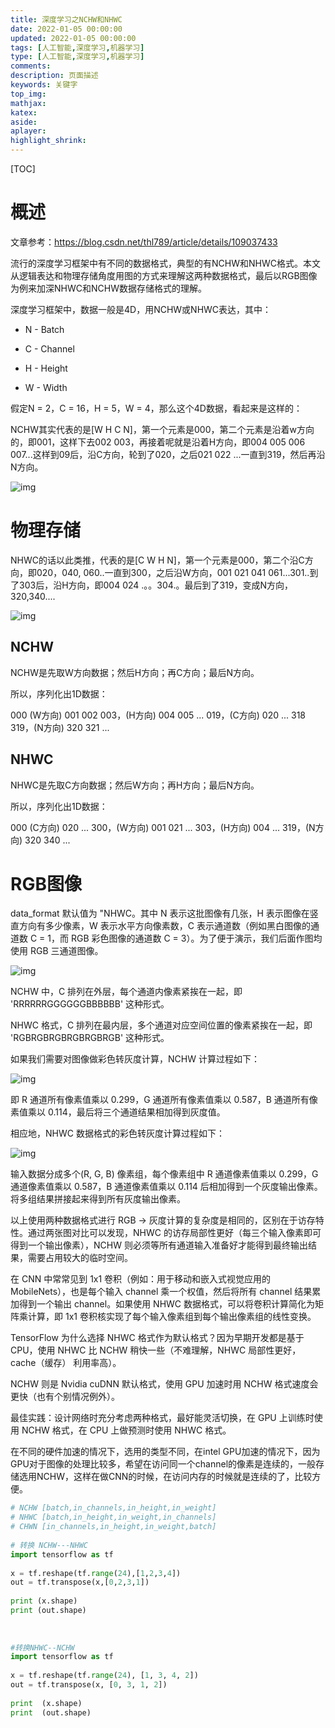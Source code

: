 ```yaml
---
title: 深度学习之NCHW和NHWC
date: 2022-01-05 00:00:00
updated: 2022-01-05 00:00:00
tags: [人工智能,深度学习,机器学习]
type: [人工智能,深度学习,机器学习]
comments: 
description: 页面描述
keywords: 关键字
top_img:
mathjax:
katex:
aside:
aplayer:
highlight_shrink:
---
```


[TOC]

# 概述

文章参考：https://blog.csdn.net/thl789/article/details/109037433

流行的深度学习框架中有不同的数据格式，典型的有NCHW和NHWC格式。本文从逻辑表达和物理存储角度用图的方式来理解这两种数据格式，最后以RGB图像为例来加深NHWC和NCHW数据存储格式的理解。

深度学习框架中，数据一般是4D，用NCHW或NHWC表达，其中：

- N - Batch

- C - Channel

- H - Height

- W - Width

  

假定N = 2，C = 16，H = 5，W = 4，那么这个4D数据，看起来是这样的：

NCHW其实代表的是[W H C N]，第一个元素是000，第二个元素是沿着w方向的，即001，这样下去002 003，再接着呢就是沿着H方向，即004 005 006 007...这样到09后，沿C方向，轮到了020，之后021 022 ...一直到319，然后再沿N方向。

![img](./images/02.%E6%B7%B1%E5%BA%A6%E5%AD%A6%E4%B9%A0%E4%B9%8BNCHW%E5%92%8CNHWC/watermark,type_ZmFuZ3poZW5naGVpdGk,shadow_10,text_aHR0cHM6Ly9ibG9nLmNzZG4ubmV0L3RobDc4OQ==,size_16,color_FFFFFF,t_70-20230205162913412.png)



# 物理存储

NHWC的话以此类推，代表的是[C W H N]，第一个元素是000，第二个沿C方向，即020，040, 060..一直到300，之后沿W方向，001 021 041 061...301..到了303后，沿H方向，即004 024 .。。304.。最后到了319，变成N方向，320,340....



![img](images/watermark,type_ZmFuZ3poZW5naGVpdGk,shadow_10,text_aHR0cHM6Ly9ibG9nLmNzZG4ubmV0L3dlaXhpbl80MTg0NzExNQ==,size_16,color_FFFFFF,t_70-20220315163005869.png)

## NCHW

NCHW是先取W方向数据；然后H方向；再C方向；最后N方向。

所以，序列化出1D数据：

000 (W方向) 001 002 003，(H方向) 004 005 ... 019，(C方向) 020 ... 318 319，(N方向) 320 321 ...

## NHWC

NHWC是先取C方向数据；然后W方向；再H方向；最后N方向。

所以，序列化出1D数据：

000 (C方向) 020 ... 300，(W方向) 001 021 ... 303，(H方向) 004 ... 319，(N方向) 320 340 ...



# RGB图像

data_format 默认值为 "NHWC。其中 N 表示这批图像有几张，H 表示图像在竖直方向有多少像素，W 表示水平方向像素数，C 表示通道数（例如黑白图像的通道数 C = 1，而 RGB 彩色图像的通道数 C = 3）。为了便于演示，我们后面作图均使用 RGB 三通道图像。



![img](images/20181108214227390.png)



NCHW 中，C 排列在外层，每个通道内像素紧挨在一起，即 'RRRRRRGGGGGGBBBBBB' 这种形式。

NHWC 格式，C 排列在最内层，多个通道对应空间位置的像素紧挨在一起，即 'RGBRGBRGBRGBRGBRGB' 这种形式。



如果我们需要对图像做彩色转灰度计算，NCHW 计算过程如下：



![img](images/watermark,type_ZmFuZ3poZW5naGVpdGk,shadow_10,text_aHR0cHM6Ly9ibG9nLmNzZG4ubmV0L3dlaXhpbl80MTg0NzExNQ==,size_16,color_FFFFFF,t_70-20220315163126900.png)





即 R 通道所有像素值乘以 0.299，G 通道所有像素值乘以 0.587，B 通道所有像素值乘以 0.114，最后将三个通道结果相加得到灰度值。

相应地，NHWC 数据格式的彩色转灰度计算过程如下：

![img](images/watermark,type_ZmFuZ3poZW5naGVpdGk,shadow_10,text_aHR0cHM6Ly9ibG9nLmNzZG4ubmV0L3dlaXhpbl80MTg0NzExNQ==,size_16,color_FFFFFF,t_70-20220315163238676.png)



输入数据分成多个(R, G, B) 像素组，每个像素组中 R 通道像素值乘以 0.299，G 通道像素值乘以 0.587，B 通道像素值乘以 0.114 后相加得到一个灰度输出像素。将多组结果拼接起来得到所有灰度输出像素。

以上使用两种数据格式进行 RGB -> 灰度计算的复杂度是相同的，区别在于访存特性。通过两张图对比可以发现，NHWC 的访存局部性更好（每三个输入像素即可得到一个输出像素），NCHW 则必须等所有通道输入准备好才能得到最终输出结果，需要占用较大的临时空间。

在 CNN 中常常见到 1x1 卷积（例如：用于移动和嵌入式视觉应用的 MobileNets），也是每个输入 channel 乘一个权值，然后将所有 channel 结果累加得到一个输出 channel。如果使用 NHWC 数据格式，可以将卷积计算简化为矩阵乘计算，即 1x1 卷积核实现了每个输入像素组到每个输出像素组的线性变换。

TensorFlow 为什么选择 NHWC 格式作为默认格式？因为早期开发都是基于 CPU，使用 NHWC 比 NCHW 稍快一些（不难理解，NHWC 局部性更好，cache（缓存） 利用率高）。

NCHW 则是 Nvidia cuDNN 默认格式，使用 GPU 加速时用 NCHW 格式速度会更快（也有个别情况例外）。

 

最佳实践：设计网络时充分考虑两种格式，最好能灵活切换，在 GPU 上训练时使用 NCHW 格式，在 CPU 上做预测时使用 NHWC 格式。

在不同的硬件加速的情况下，选用的类型不同，在intel GPU加速的情况下，因为GPU对于图像的处理比较多，希望在访问同一个channel的像素是连续的，一般存储选用NCHW，这样在做CNN的时候，在访问内存的时候就是连续的了，比较方便。

```python
# NCHW [batch,in_channels,in_height,in_weight]
# NHWC [batch,in_height,in_weight,in_channels]
# CHWN [in_channels,in_height,in_weight,batch]
 
# 转换 NCHW---NHWC
import tensorflow as tf
 
x = tf.reshape(tf.range(24),[1,2,3,4])
out = tf.transpose(x,[0,2,3,1])
 
print (x.shape)
print (out.shape)
 
 
 
#转换NHWC--NCHW
import tensorflow as tf
 
x = tf.reshape(tf.range(24), [1, 3, 4, 2])
out = tf.transpose(x, [0, 3, 1, 2])
 
print  (x.shape)
print  (out.shape)
```

